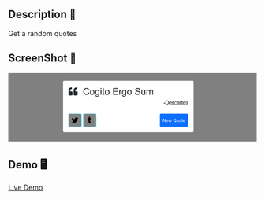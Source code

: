 ## Description 📖
Get a random quotes

## ScreenShot 📸
![Screnshot](images/screenshot.png) 

## Demo 🖥️

[Live Demo](grayturlte01.github.io/react-quoetes)


